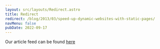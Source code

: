 ```yaml
---
layout: src/layouts/Redirect.astro
title: Redirect
redirect: /blog/2013/03/speed-up-dynamic-websites-with-static-pages/
navMenu: false
pubDate: 2022-09-17
---
```

<div>
Our article feed can be found <a href="/blog/2013/03/speed-up-dynamic-websites-with-static-pages/">here</a>
</div>
